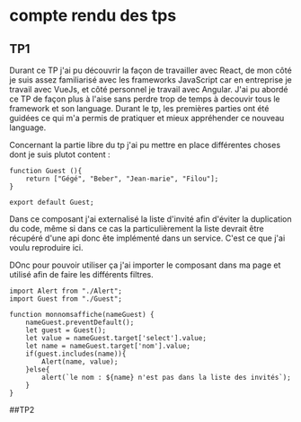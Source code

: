 # compte rendu des tps
## TP1
Durant ce TP j'ai pu découvrir la façon de travailler avec React, de mon côté je suis assez familiarisé avec les frameworks JavaScript car en entreprise je travail avec VueJs, et côté personnel je travail avec Angular.
J'ai pu abordé ce TP de façon plus à l'aise sans perdre trop de temps à decouvir tous le framework et son language.
Durant le tp, les premières parties ont été guidées ce qui m'a permis de pratiquer et mieux appréhender ce nouveau language.

Concernant la partie libre du tp j'ai pu mettre en place différentes choses dont je suis plutot content :

```
function Guest (){
    return ["Gégé", "Beber", "Jean-marie", "Filou"];
}

export default Guest;

```

Dans ce composant j'ai externalisé la liste d'invité afin d'éviter la duplication du code, même si dans ce cas la particulièrement la liste devrait être récupéré d'une api donc ête implémenté dans un service. C'est ce que j'ai voulu reproduire ici.

DOnc pour pouvoir utiliser ça j'ai importer le composant dans ma page et utilisé afin de faire les différents filtres.

```
import Alert from "./Alert";
import Guest from "./Guest";

function monnomsaffiche(nameGuest) {
    nameGuest.preventDefault();
    let guest = Guest();
    let value = nameGuest.target['select'].value;
    let name = nameGuest.target['nom'].value;
    if(guest.includes(name)){
        Alert(name, value);
    }else{
        alert(`le nom : ${name} n'est pas dans la liste des invités`);
    }
}

```

##TP2
